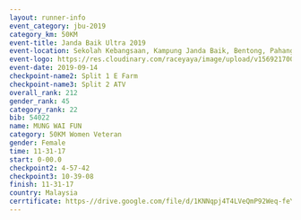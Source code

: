 ```yaml
---
layout: runner-info 
event_category: jbu-2019 
category_km: 50KM 
event-title: Janda Baik Ultra 2019  
event-location: Sekolah Kebangsaan, Kampung Janda Baik, Bentong, Pahang, Malaysia 
event-logo: https://res.cloudinary.com/raceyaya/image/upload/v1569217009/logo/janda-baik_vch1pc.jpg 
event-date: 2019-09-14 
checkpoint-name2: Split 1 E Farm 
checkpoint-name3: Split 2 ATV 
overall_rank: 212
gender_rank: 45
category_rank: 22
bib: 54022
name: MUNG WAI FUN
category: 50KM Women Veteran
gender: Female
time: 11-31-17
start: 0-00.0
checkpoint2: 4-57-42
checkpoint3: 10-39-08
finish: 11-31-17
country: Malaysia
cerrtificate: https-//drive.google.com/file/d/1KNNqpj4T4LVeQmP92Weq-feYKtYH7a-U/view?usp=sharing
---
```

